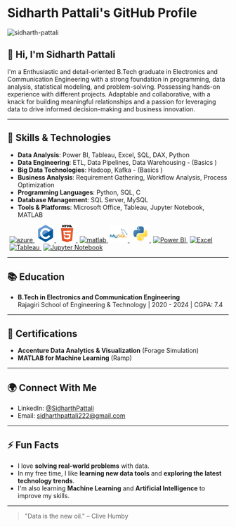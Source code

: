 # Sidharth Pattali's GitHub Profile
<p align="left"> <img src="https://komarev.com/ghpvc/?username=sidharth-pattali&label=Profile%20views&color=0e75b6&style=flat" alt="sidharth-pattali" /> </p>

## 👋 Hi, I'm Sidharth Pattali
I'm a Enthusiastic and detail-oriented B.Tech graduate in Electronics and Communication Engineering with a strong foundation in
programming, data analysis, statistical modeling, and problem-solving. Possessing hands-on experience with different projects.
Adaptable and collaborative, with a knack for building meaningful relationships and a passion for leveraging data to drive
informed decision-making and business innovation.

---

## 🚀 Skills & Technologies

- **Data Analysis**: Power BI, Tableau, Excel, SQL, DAX, Python
- **Data Engineering**: ETL, Data Pipelines, Data Warehousing - (Basics )
- **Big Data Technologies**: Hadoop, Kafka - (Basics )
- **Business Analysis**: Requirement Gathering, Workflow Analysis, Process Optimization
- **Programming Languages**: Python, SQL, C
- **Database Management**: SQL Server, MySQL
- **Tools & Platforms**: Microsoft Office, Tableau, Jupyter Notebook, MATLAB
<p align="left"> 
  <a href="https://azure.microsoft.com/en-in/" target="_blank" rel="noreferrer">
    <img src="https://www.vectorlogo.zone/logos/microsoft_azure/microsoft_azure-icon.svg" alt="azure" width="40" height="40" style="margin-left: 5px;"/>
  </a> 

  <a href="https://www.cprogramming.com/" target="_blank" rel="noreferrer">
    <img src="https://raw.githubusercontent.com/devicons/devicon/master/icons/c/c-original.svg" alt="c" width="40" height="40" style="margin-left: 5px;"/>
  </a> 

  <a href="https://www.w3.org/html/" target="_blank" rel="noreferrer">
    <img src="https://raw.githubusercontent.com/devicons/devicon/master/icons/html5/html5-original-wordmark.svg" alt="html5" width="40" height="40" style="margin-left: 5px;"/>
  </a> 

  <a href="https://www.mathworks.com/" target="_blank" rel="noreferrer">
    <img src="https://upload.wikimedia.org/wikipedia/commons/2/21/Matlab_Logo.png" alt="matlab" width="40" height="40" style="margin-left: 5px;"/>
  </a> 

  <a href="https://www.mysql.com/" target="_blank" rel="noreferrer">
    <img src="https://raw.githubusercontent.com/devicons/devicon/master/icons/mysql/mysql-original-wordmark.svg" alt="mysql" width="40" height="40" style="margin-left: 5px;"/>
  </a> 

  <a href="https://www.python.org" target="_blank" rel="noreferrer">
    <img src="https://raw.githubusercontent.com/devicons/devicon/master/icons/python/python-original.svg" alt="python" width="40" height="40" style="margin-left: 5px;"/>
  </a> 

  <a href="https://powerbi.microsoft.com/" target="_blank" rel="noreferrer">
    <img src="https://banner2.cleanpng.com/20180708/hit/aawf0uur5.webp" alt="Power BI" width="40" height="40" style="margin-left: 5px;"/>
  </a>

  <a href="https://www.microsoft.com/en-us/microsoft-365/excel" target="_blank" rel="noreferrer">
    <img src="https://static-00.iconduck.com/assets.00/ms-excel-icon-2048x2026-nws24wyy.png" alt="Excel" width="40" height="40" style="margin-left: 5px;"/>
  </a>

  <a href="https://www.tableau.com/" target="_blank" rel="noreferrer">
    <img src="https://logos-world.net/wp-content/uploads/2021/10/Tableau-Emblem.png" alt="Tableau" width="40" height="40" style="margin-left: 5px;"/>
  </a>

  <a href="https://jupyter.org/" target="_blank" rel="noreferrer">
  <img src="https://encrypted-tbn0.gstatic.com/images?q=tbn:ANd9GcRRiWsc5B-BQJrDVGmwHZYRJx7byNuGj7u90w&s" alt="Jupyter Notebook" width="40" height="40" style="margin-left: 5px;"/>
</a>
</p>


---


## 📚 Education

- **B.Tech in Electronics and Communication Engineering**  
  Rajagiri School of Engineering & Technology | 2020 - 2024 | CGPA: 7.4

---

## 🌱 Certifications

- **Accenture Data Analytics & Visualization** (Forage Simulation)
- **MATLAB for Machine Learning** (Ramp)

---

## 🌍 Connect With Me

- LinkedIn: [@SidharthPattali](https://www.linkedin.com/in/sidharth-pattali-859342206/)
- Email: [sidharthpattali222@gmail.com](mailto:sidharthpattali222@gmail.com)

---




## ⚡ Fun Facts

- I love **solving real-world problems** with data.
- In my free time, I like **learning new data tools** and **exploring the latest technology trends**.
- I'm also learning **Machine Learning** and **Artificial Intelligence** to improve my skills.

---

> "Data is the new oil." – Clive Humby


